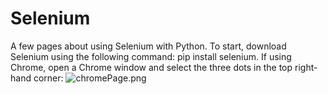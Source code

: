 # Selenium
A few pages about using Selenium with Python. To start, download Selenium using the following command: pip install selenium. If using Chrome, open a Chrome window and select the three dots in the top right-hand corner:
![chromePage.png](https://raw.github.com/RaspPywriter/Selenium)
